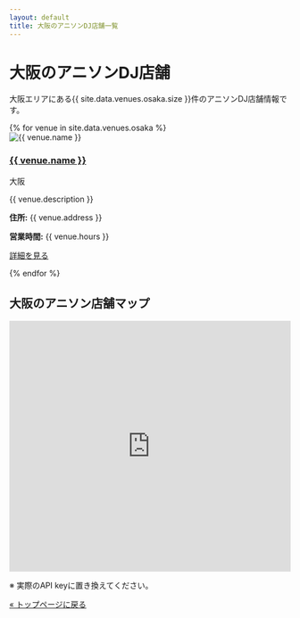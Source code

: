 ```yaml
---
layout: default
title: 大阪のアニソンDJ店舗一覧
---
```


<h1>大阪のアニソンDJ店舗</h1>

<p>大阪エリアにある{{ site.data.venues.osaka.size }}件のアニソンDJ店舗情報です。</p>

<div class="venue-list">
  {% for venue in site.data.venues.osaka %}
  <div class="venue-card">
    <div class="venue-image">
      <img src="{{ '/assets/images/' | append: venue.image | relative_url }}" alt="{{ venue.name }}">
    </div>
    <div class="venue-info">
      <h3><a href="{{ '/venues/' | append: venue.id | relative_url }}">{{ venue.name }}</a></h3>
      <p class="venue-region">大阪</p>
      <p>{{ venue.description }}</p>
      <p><strong>住所:</strong> {{ venue.address }}</p>
      <p><strong>営業時間:</strong> {{ venue.hours }}</p>
      <p><a href="{{ '/venues/' | append: venue.id | relative_url }}" class="button">詳細を見る</a></p>
    </div>
  </div>
  {% endfor %}
</div>

<div class="map-container">
  <h2>大阪のアニソン店舗マップ</h2>
  <iframe
    width="100%"
    height="450"
    style="border:0"
    loading="lazy"
    allowfullscreen
    src="https://www.google.com/maps/embed/v1/search?key=YOUR_API_KEY&q=アニソン+バー+大阪">
  </iframe>
  <p class="map-note">※ 実際のAPI keyに置き換えてください。</p>
</div>

<div class="back-to-top">
  <a href="{{ '/' | relative_url }}">&laquo; トップページに戻る</a>
</div>
